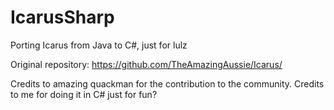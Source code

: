 # IcarusSharp
Porting Icarus from Java to C#, just for lulz

Original repository: https://github.com/TheAmazingAussie/Icarus/

Credits to amazing quackman for the contribution to the community. Credits to me for doing it in C# just for fun?
